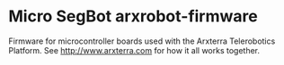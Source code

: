 Micro SegBot arxrobot-firmware
=================

Firmware for microcontroller boards used with the Arxterra Telerobotics Platform.  See http://www.arxterra.com for how it all works together.
